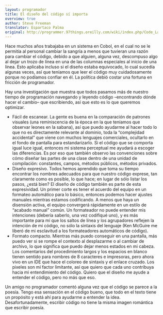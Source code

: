 ```yaml
---
layout: programador
title: El diseño del código sí importa
overview: true
author: Steve Freeman
translator: Espartaco Palma
original: http://programmer.97things.oreilly.com/wiki/index.php/Code_Layout_Matters
---
```


Hace muchos años trabajaba en un sistema en Cobol, en el cual no se le
permitía al personal cambiar la sangría a menos que tuvieran una razón
para cambiar el código, debido a que alguien, alguna vez, descompuso
algo al dejar un trozo de línea en una de las columnas especiales al
inicio de una línea. Esto aplicaba incluso si el diseño estaba
equivocado, lo cual sucedía algunas veces, así que teníamos que leer el
código muy cuidadosamente porque no podíamos confiar en él. La política
debió costar una fortuna en fricción de programador.

Hay una investigación que muestra que todos pasamos más de nuestro
tiempo de programación navegando y leyendo código –encontrando dónde
hacer el cambio– que escribiendo, así que esto es lo que queremos
optimizar.

- Fácil de escanear. La gente es buena en la comparación de patrones
visuales (una reminiscencia de la época en la que teníamos que observar
leones en la sabana), así que puedo ayudarme al hacer todo lo que no es
directamente relevante al dominio, toda la “complejidad accidental” que
viene con muchos lenguajes comerciales, ocultarlo en el fondo de
pantalla para estandarizarlo. Si el código que se comporta igual luce
igual, entonces mi sistema perceptual me ayudará a escoger las
diferencias. Es por eso que también observo las convenciones sobre cómo
diseñar las partes de una clase dentro de una unidad de compilación:
constantes, campos, métodos públicos, métodos privados.
- Diseño expresivo. Todos hemos aprendido que toma su tiempo encontrar los
nombres adecuados para que nuestro código exprese, tan claramente como
es posible, lo que hace; en lugar de sólo listar los pasos, ¿está bien?
El diseño de código también es parte de esta expresividad. Un primer
corte es tener el acuerdo del equipo en un formateo automático para lo
básico, entonces podemos hacer ajustes manuales mientras estamos
codificando. A menos que haya un disensión activa, el equipo convergerá
rápidamente en un estilo de “acabado manual” común. Un formateador no
puede entender mis intenciones (debería saberlo, una vez codifiqué uno),
y es más importante para mí que los saltos de línea y los agrupadores
reflejen la intención de mi código, no sólo la sintaxis del lenguaje
(Ken McGuire me liberó de mi esclavitud a los formateadores automáticos
de código).
- Formato compacto. Mientras más puedo conseguir en una pantalla, más
puedo ver si se rompe el contexto al desplazarme o al cambiar de
archivo, lo que significa que puedo dejar menos estados en mi cabeza.
Los comentarios del procedimiento largos y los espacios en blanco tienen
sentido para nombres de 8 caracteres e impresoras, pero ahora vivo en un
IDE que hace el coloreo de sintaxis y el enlace cruzado. Los pixeles son
mi factor limitante, así que quiero que cada uno contribuya hacia mi
entendimiento del código. Quiero que el diseño me ayude a entender el
código, pero no más que eso.

Un amigo no programador comentó alguna vez que el código se parece a la
poesía. Tengo esa sensación en el código bueno, que todo en el texto
tiene un propósito y está ahí para ayudarme a entender la idea.
Desafortunadamente, escribir código no tiene la misma imagen romántica
que escribir poesía.
